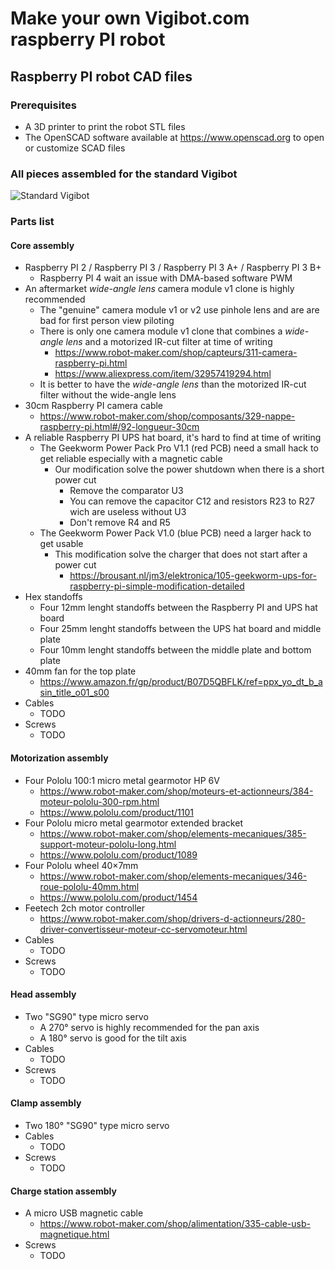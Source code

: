 # Make your own Vigibot.com raspberry PI robot

## Raspberry PI robot CAD files

### Prerequisites

- A 3D printer to print the robot STL files
- The OpenSCAD software available at https://www.openscad.org to open or customize SCAD files

### All pieces assembled for the standard Vigibot

![Standard Vigibot](https://github.com/vigibot/vigicad/blob/master/png/standard_vigibot.png)

### Parts list

#### Core assembly

- Raspberry PI 2 / Raspberry PI 3 / Raspberry PI 3 A+ / Raspberry PI 3 B+
  - Raspberry PI 4 wait an issue with DMA-based software PWM
- An aftermarket *wide-angle lens* camera module v1 clone is highly recommended
  - The "genuine" camera module v1 or v2 use pinhole lens and are are bad for first person view piloting
  - There is only one camera module v1 clone that combines a *wide-angle lens* and a motorized IR-cut filter at time of writing
    - https://www.robot-maker.com/shop/capteurs/311-camera-raspberry-pi.html
    - https://www.aliexpress.com/item/32957419294.html
  - It is better to have the *wide-angle lens* than the motorized IR-cut filter without the wide-angle lens
- 30cm Raspberry PI camera cable
  - https://www.robot-maker.com/shop/composants/329-nappe-raspberry-pi.html#/92-longueur-30cm
- A reliable Raspberry PI UPS hat board, it's hard to find at time of writing
  - The Geekworm Power Pack Pro V1.1 (red PCB) need a small hack to get reliable especially with a magnetic cable
    - Our modification solve the power shutdown when there is a short power cut
      - Remove the comparator U3
      - You can remove the capacitor C12 and resistors R23 to R27 wich are useless without U3
      - Don't remove R4 and R5
  - The Geekworm Power Pack V1.0 (blue PCB) need a larger hack to get usable
    - This modification solve the charger that does not start after a power cut
      - https://brousant.nl/jm3/elektronica/105-geekworm-ups-for-raspberry-pi-simple-modification-detailed
- Hex standoffs
  - Four 12mm lenght standoffs between the Raspberry PI and UPS hat board
  - Four 25mm lenght standoffs between the UPS hat board and middle plate
  - Four 10mm lenght standoffs between the middle plate and bottom plate
- 40mm fan for the top plate
  - https://www.amazon.fr/gp/product/B07D5QBFLK/ref=ppx_yo_dt_b_asin_title_o01_s00
- Cables
  - TODO
- Screws
  - TODO

#### Motorization assembly

- Four Pololu 100:1 micro metal gearmotor HP 6V
  - https://www.robot-maker.com/shop/moteurs-et-actionneurs/384-moteur-pololu-300-rpm.html
  - https://www.pololu.com/product/1101
- Four Pololu micro metal gearmotor extended bracket
  - https://www.robot-maker.com/shop/elements-mecaniques/385-support-moteur-pololu-long.html
  - https://www.pololu.com/product/1089
- Four Pololu wheel 40×7mm
  - https://www.robot-maker.com/shop/elements-mecaniques/346-roue-pololu-40mm.html
  - https://www.pololu.com/product/1454
- Feetech 2ch motor controller
  - https://www.robot-maker.com/shop/drivers-d-actionneurs/280-driver-convertisseur-moteur-cc-servomoteur.html
- Cables
  - TODO
- Screws
  - TODO

#### Head assembly

- Two "SG90" type micro servo
  - A 270° servo is highly recommended for the pan axis
  - A 180° servo is good for the tilt axis
- Cables
  - TODO
- Screws
  - TODO

#### Clamp assembly

- Two 180° "SG90" type micro servo
- Cables
  - TODO
- Screws
  - TODO

#### Charge station assembly

- A micro USB magnetic cable
  - https://www.robot-maker.com/shop/alimentation/335-cable-usb-magnetique.html
- Screws
  - TODO
